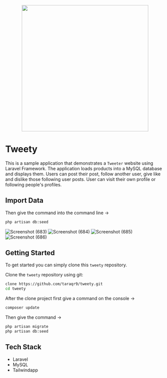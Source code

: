 <p align="center"><a href="https://laravel.com" target="_blank"><img src="https://raw.githubusercontent.com/laravel/art/master/logo-lockup/5%20SVG/2%20CMYK/1%20Full%20Color/laravel-logolockup-cmyk-red.svg" width="400"></a></p>

# Tweety

This is a sample application that demonstrates a `Tweeter` website using Laravel Framework. The application loads products into a MySQL database and displays them. Users can post their post, follow another user, give like and dislike those following user posts. User can visit their own profile or following people's profiles. 

## Import Data
Then give the command into the command line ->
```bash
php artisan db:seed
```

![Screenshot (683)](https://user-images.githubusercontent.com/37486791/128085682-d1decafb-ae85-46f3-a0d8-1b594a4600a2.png)
![Screenshot (684)](https://user-images.githubusercontent.com/37486791/128085693-cded27a3-90ad-457d-ae48-b347d98b8ae9.png)
![Screenshot (685)](https://user-images.githubusercontent.com/37486791/128085699-f6a4fb04-e55f-4cd4-b4bb-b6589d41ffa4.png)
![Screenshot (686)](https://user-images.githubusercontent.com/37486791/128085705-ef2a5edb-7723-4c4f-a30d-c765c87dfc7c.png)



## Getting Started
To get started  you can simply clone this `tweety` repository.

Clone the `tweety` repository using git:

```bash
clone https://github.com/taraqr9/tweety.git
cd tweety
```

After the clone project first give a command on the console ->
```bash
composer update
```


Then give the command ->
```bash
php artisan migrate
php artisan db:seed
```

## Tech Stack
* Laravel
* MySQL
* Tailwindapp
